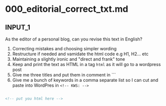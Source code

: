 
# 000_editorial_correct_txt.md


## INPUT_1


As the editor of a personal blog, can you revise this text in English?
1. Correcting mistakes and choosing simpler wording
2. Restructure if needed and vamidate the html code e.g H1, H2... etc
3. Maintaining a slightly ironic and "direct and frank" tone
4. Keep and print the text as HTML in a tag ```html``` as it will go to a wordpress post
5. Give me three titles and put them in comment in ```<!-- TITLE: -->
5. Give me a bunch of keywords in a comma separate list so I can cut and paste into WordPres in ```<!-- KWS: -->```


```html

<!-- put you html here -->

```





